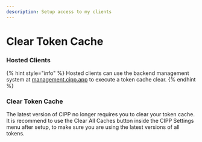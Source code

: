 ```yaml
---
description: Setup access to my clients
---
```


# Clear Token Cache

### Hosted Clients

{% hint style="info" %}
Hosted clients can use the backend management system at [management.cipp.app](https://management.cipp.app) to execute a token cache clear.
{% endhint %}

### Clear Token Cache

The latest version of CIPP no longer requires you to clear your token cache. It is recommend to use the Clear All Caches button inside the CIPP Settings menu after setup, to make sure you are using the latest versions of all tokens.
